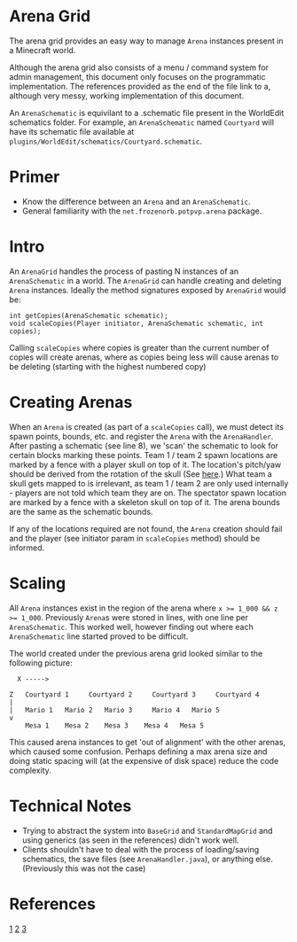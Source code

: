 # Arena Grid

The arena grid provides an easy way to manage `Arena` instances present in a Minecraft world.

Although the arena grid also consists of a menu / command system for admin management, this document only focuses on the programmatic implementation.
The references provided as the end of the file link to a, although very messy, working implementation of this document.

An `ArenaSchematic` is equivilant to a .schematic file present in the WorldEdit schematics folder. For example, an `ArenaSchematic` named
`Courtyard` will have its schematic file available at `plugins/WorldEdit/schematics/Courtyard.schematic`.

# Primer

* Know the difference between an `Arena` and an `ArenaSchematic`.
* General familiarity with the `net.frozenorb.potpvp.arena` package.

# Intro

An `ArenaGrid` handles the process of pasting N instances of an `ArenaSchematic` in a world. The `ArenaGrid` can handle creating and deleting `Arena` instances.
Ideally the method signatures exposed by `ArenaGrid` would be:

```
int getCopies(ArenaSchematic schematic);
void scaleCopies(Player initiator, ArenaSchematic schematic, int copies);
```

Calling `scaleCopies` where copies is greater than the current number of copies will create arenas, where as copies being
less will cause arenas to be deleting (starting with the highest numbered copy)

# Creating Arenas

When an `Arena` is created (as part of a `scaleCopies` call), we must detect its spawn points, bounds, etc. and register
the `Arena` with the `ArenaHandler`. After pasting a schematic (see line 8), we 'scan' the schematic to look for certain blocks marking
these points. Team 1 / team 2 spawn locations are marked by a fence with a player skull on top of it. The location's pitch/yaw should be
derived from the rotation of the skull (See [here](https://github.com/FrozenOrb/PotPvP-Lobby/blob/master/src/main/java/net/frozenorb/potpvp/api/map/BaseGrid.java#L233).)
What team a skull gets mapped to is irrelevant, as team 1 / team 2 are only used internally - players are not told which team they are on.
The spectator spawn location are marked by a fence with a skeleton skull on top of it. The arena bounds are the same as the schematic bounds.

If any of the locations required are not found, the `Arena` creation should fail and the player (see initiator param in `scaleCopies` method) should
be informed.

# Scaling

All `Arena` instances exist in the region of the arena where `x >= 1_000 && z >= 1_000`. Previously `Arena`s were stored in lines,
with one line per `ArenaSchematic`. This worked well, however finding out where each `ArenaSchematic` line started proved to be difficult.

The world created under the previous arena grid looked similar to the following picture:

```
  X ----->

Z   Courtyard 1     Courtyard 2     Courtyard 3     Courtyard 4
|  
|   Mario 1   Mario 2   Mario 3     Mario 4   Mario 5
v
    Mesa 1    Mesa 2    Mesa 3    Mesa 4   Mesa 5

```

This caused arena instances to get 'out of alignment' with the other arenas, which caused some confusion. Perhaps defining a max arena size and doing
static spacing will (at the expensive of disk space) reduce the code complexity.

# Technical Notes

* Trying to abstract the system into `BaseGrid` and `StandardMapGrid` and using generics (as seen in the references) didn't work well.
* Clients shouldn't have to deal with the process of loading/saving schematics, the save files (see `ArenaHandler.java`), or anything else. (Previously this was not the case)

# References

[1](https://github.com/FrozenOrb/PotPvP-Lobby/blob/master/src/main/java/net/frozenorb/potpvp/lobby/map/MapHandler.java)
[2](https://github.com/FrozenOrb/PotPvP-Lobby/blob/master/src/main/java/net/frozenorb/potpvp/lobby/map/StandardMapGrid.java)
[3](https://github.com/FrozenOrb/PotPvP-Lobby/blob/master/src/main/java/net/frozenorb/potpvp/api/map/BaseGrid.java)
